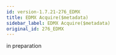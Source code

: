 ```yaml
---
id: version-1.7.21-276_EDMX
title: EDMX Acquire($metadata)
sidebar_label: EDMX Acquire($metadata)
original_id: 276_EDMX
---
```


in preparation

